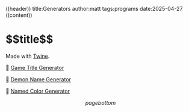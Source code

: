((header))
title:Generators
author:matt
tags:programs
date:2025-04-27
((content))
<h1 id="pagetitle">$$title$$</h1>

Made with [Twine](https://twinery.org).

🔹 [Game Title Generator](/gamenames.html)

🔹 [Demon Name Generator](/demons.html)

🔹 [Named Color Generator](/randomcolors.html)

$$pagebottom$$
